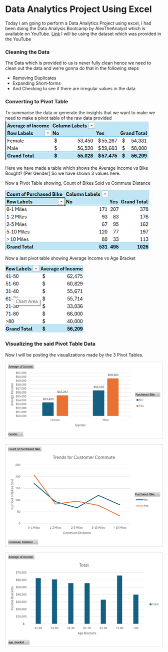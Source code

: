 # Data Analytics Project Using Excel
Today I am going to perform a Data Analytics Project using excel, I had been doing the Data Analysis Bootcamp by AlexTheAnalyst which is available on YouTube. [Link](https://youtu.be/opJgMj1IUrc?si=PEnrUNpTFdZRd5FI)
I will be using the dataset which was provided in the YouTube

### Cleaning the Data
The Data which is provided to us is never fully clean hence we need to clean out the data and we're gonna do that in the following steps

-  Removing Duplicates
-  Expanding Short-forms
- And Checking to see if there are irregular values in the data

### Converting to Pivot Table
To summarise the data or generate the insights that we want  to make we need to make a pivot table of the raw data provided 
![pivot-table1](/images/1.png)

Here we have made a table which shows the Average Income vs Bike Bought? [Per Gender] So we have shown 3 values here.

Now a Pivot Table showing, Count of Bikes Sold vs Commute Distance 

![pivot-table2](/images/2.png)

Now a last pivot table showing Average Income vs Age Bracket

![pivot-table3](/images/3.png)

### Visualizing the said Pivot Table Data
Now I will be posting the visualizations made by the 3 Pivot Tables.

![chart1](/images/4.png)

![chart2](/images/5.png)

![chart3](/images/6.png)



